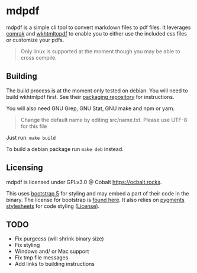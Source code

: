 # mdpdf

mdpdf is a simple cli tool to convert markdown files to pdf files. It leverages [comrak]() and [wkhtmltopdf]() to enable you to either use the included css files or customize your pdfs.

> Only linux is supported at the moment though you may be able to cross compile.

## Building

The build process is at the moment only tested on debian. You will need to build wkhtmlpdf first. See their [packaging repository](https://github.com/wkhtmltopdf/packaging) for instructions.

You will also need GNU Grep, GNU Stat, GNU make and npm or yarn.

> Change the default name by editing src/name.txt. Please use UTF-8 for this file

Just run: `make build`

To build a debian package run `make deb` instead.

## Licensing

mdpdf is licensed under GPLv3.0 @ Cobalt <https://ocbalt.rocks>.

This uses [bootstrap 5](https://github.com/twbs/bootstrap) for styling and may embed a part of their code in the binary. The license for bootstrap is [found here](https://github.com/twbs/bootstrap/blob/main/LICENSE). It also relies on [pygments stylesheets](https://github.com/richleland/pygments-css) for code styling ([License](https://github.com/richleland/pygments-css/blob/master/UNLICENSE.txt)).

## TODO

-   Fix purgecss (will shrink binary size)
-   Fix styling
-   Windows and/ or Mac support
-   Fix tmp file messages
-   Add links to building instructions
